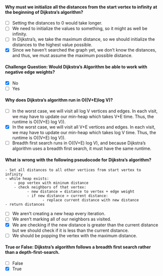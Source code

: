 #### Why must we initialize all the distances from the start vertex to infinity at the beginning of Dijkstra’s algorithm?

- [ ] Setting the distances to 0 would take longer.
- [ ] We need to initialize the values to something, so it might as well be infinity.
- [ ] In Dijkstra’s, we take the maximum distance, so we should initialize the distances to the highest value possible.
- [x] Since we haven’t searched the graph yet, we don’t know the distances, and thus, we must assume the maximum possible distance.

#### Challenge Question: Would Dijkstra’s Algorithm be able to work with negative edge weights?

- [x] No
- [ ] Yes

#### Why does Dijkstra’s algorithm run in O((V+E)log V)?

- [ ] In the worst case, we will visit all log V vertices and edges. In each visit, we may have to update our min-heap which takes V+E time. Thus, the runtime is O((V+E) log V)).
- [x] In the worst case, we will visit all V+E vertices and edges. In each visit, we may have to update our min-heap which takes log V time. Thus, the runtime is O((V+E) log V)).
- [ ] Breadth first search runs in O((V+E) log V), and because Dijkstra’s algorithm uses a breadth first search, it must have the same runtime.

#### What is wrong with the following pseudocode for Dijkstra’s algorithm?

    - Set all distances to all other vertices from start vertex to infinity
    - while heap exists:
        - pop vertex with mininum distance
        - check neighbors of that vertex:
              - new distance = distance to vertex + edge weight
              - if new distance > current distance:
                     - replace current distance with new distance
    - return distances

- [ ] We aren’t creating a new heap every iteration.
- [ ] We aren’t marking all of our neighbors as visited.
- [x] We are checking if the new distance is greater than the current distance but we should check if it is less than the current distance.
- [ ] We should be popping the vertex with the maximum distance.

#### True or False: Dijkstra’s algorithm follows a breadth first search rather than a depth-first-search.

- [ ] False
- [x] True
